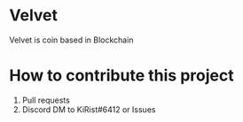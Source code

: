 # Velvet
Velvet is coin based in Blockchain

# How to contribute this project
  1. Pull requests
  2. Discord DM to KiRist#6412 or Issues
